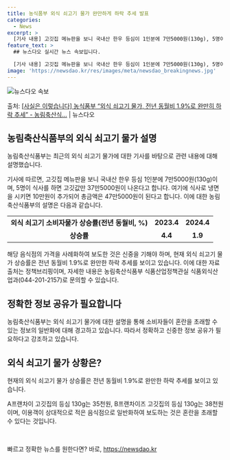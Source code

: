 ```yaml
---
title: 농식품부 외식 쇠고기 물가 완만하게 하락 추세 발표
categories:
  - News
excerpt: >
  [기사 내용] 고깃집 메뉴판을 보니 국내산 한우 등심이 1인분에 7만5000원(130g), 5명이 식사를 하…
feature_text: >
  ## 뉴스다오 실시간 뉴스 속보입니다.

  [기사 내용] 고깃집 메뉴판을 보니 국내산 한우 등심이 1인분에 7만5000원(130g), 5명이 식사를 하…
image: 'https://newsdao.kr/res/images/meta/newsdao_breakingnews.jpg'
---
```


![뉴스다오 속보](https://newsdao.kr/res/images/meta/newsdao_breakingnews.jpg)

<p>출처: <a href="https://newsdao.kr/3764" rel="dofollow">[사실은 이렇습니다] 농식품부 “외식 쇠고기 물가, 전년 동월비 1.9%로 완만히 하락 추세” - 농림축산식…</a> | 뉴스다오</p>

<h2 data-ke-size="size26">농림축산식품부의 외식 쇠고기 물가 설명</h2>
농림축산식품부는 최근의 외식 쇠고기 물가에 대한 기사를 바탕으로 관련 내용에 대해 설명했습니다.

<p data-ke-size="size16">기사에 따르면, 고깃집 메뉴판을 보니 국내산 한우 등심 1인분에 7만5000원(130g)이며, 5명이 식사를 하면 고깃값만 37만5000원이 나온다고 합니다. 여기에 식사로 냉면을 시키면 10만원이 추가되어 총금액은 47만5000원이 된다고 합니다. 이에 대한 농림축산식품부의 설명은 다음과 같습니다.</p>

<table>
<tbody>
<tr>
<td style="text-align: center; height: 17px;"><b>외식 쇠고기 소비자물가 상승률(전년 동월비, %)</b></td>
<td style="text-align: center; height: 17px;"><b>2023.4</b></td>
<td style="text-align: center; height: 17px;"><b>2024.4</b></td>
</tr>
<tr>
<td style="text-align: center; height: 17px;"><b>상승률</b></td>
<td style="text-align: center; height: 17px;"><b>4.4</b></td>
<td style="text-align: center; height: 17px;"><b>1.9</b></td>
</tr>
</tbody>
</table>

<p data-ke-size="size16">해당 음식점의 가격을 사례화하여 보도한 것은 신중을 기해야 하며, 현재 외식 쇠고기 물가 상승률은 전년 동월비 1.9%로 완만한 하락 추세를 보이고 있습니다. 이에 대한 자료 출처는 정책브리핑이며, 자세한 내용은 농림축산식품부 식품산업정책관실 식품외식산업과(044-201-2157)로 문의할 수 있습니다.</p>

<h2 data-ke-size="size26">정확한 정보 공유가 필요합니다</h2>
농림축산식품부는 외식 쇠고기 물가에 대한 설명을 통해 소비자들이 혼란을 초래할 수 있는 정보의 일반화에 대해 경고하고 있습니다. 따라서 정확하고 신중한 정보 공유가 필요하다고 강조하고 있습니다.

<h2 data-ke-size="size26">외식 쇠고기 물가 상황은?</h2>
현재의 외식 쇠고기 물가 상승률은 전년 동월비 1.9%로 완만한 하락 추세를 보이고 있습니다.

<p data-ke-size="size16">A프랜차이 고깃집의 등심 130g는 35천원, B프랜차이즈 고깃집의 등심 130g는 38천원이며, 이용객이 상대적으로 적은 음식점으로 일반화하여 보도하는 것은 혼란을 초래할 수 있다는 것입니다.</p>

<p data-ke-size="size16">&nbsp;</p> 

빠르고 정확한 뉴스를 원한다면? 바로, <a href="https://newsdao.kr" rel="dofollow">https://newsdao.kr</a>


